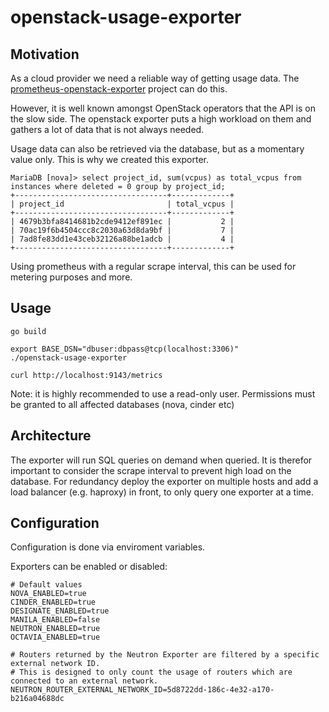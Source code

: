 # openstack-usage-exporter

## Motivation

As a cloud provider we need a reliable way of getting usage data. The [prometheus-openstack-exporter](https://github.com/canonical/prometheus-openstack-exporter) project can do this.

However, it is well known amongst OpenStack operators that the API is on the slow side. The openstack exporter puts a high workload on them and gathers a lot of data that is not always needed.

Usage data can also be retrieved via the database, but as a momentary value only. This is why we created this exporter.

```
MariaDB [nova]> select project_id, sum(vcpus) as total_vcpus from instances where deleted = 0 group by project_id;
+----------------------------------+-------------+
| project_id                       | total_vcpus |
+----------------------------------+-------------+
| 4679b3bfa8414681b2cde9412ef891ec |           2 |
| 70ac19f6b4504ccc8c2030a63d8da9bf |           7 |
| 7ad8fe83dd1e43ceb32126a88be1adcb |           4 |
+----------------------------------+-------------+
```

Using prometheus with a regular scrape interval, this can be used for metering purposes and more.

## Usage

```shell
go build

export BASE_DSN="dbuser:dbpass@tcp(localhost:3306)"
./openstack-usage-exporter

curl http://localhost:9143/metrics
```

Note: it is highly recommended to use a read-only user. Permissions must be granted to all affected databases (nova, cinder etc)

## Architecture

The exporter will run SQL queries on demand when queried. It is therefor important to consider the scrape interval to prevent high load on the database. For redundancy deploy the exporter on multiple hosts and add a load balancer (e.g. haproxy) in front, to only query one exporter at a time.

## Configuration

Configuration is done via enviroment variables.

Exporters can be enabled or disabled:

```shell
# Default values
NOVA_ENABLED=true
CINDER_ENABLED=true
DESIGNATE_ENABLED=true
MANILA_ENABLED=false
NEUTRON_ENABLED=true
OCTAVIA_ENABLED=true

# Routers returned by the Neutron Exporter are filtered by a specific external network ID.
# This is designed to only count the usage of routers which are connected to an external network.
NEUTRON_ROUTER_EXTERNAL_NETWORK_ID=5d8722dd-186c-4e32-a170-b216a04688dc
```
